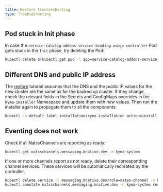 ```yaml
---
title: Restore troubleshooting 
type: Troubleshooting
---
```


## Pod stuck in Init phase

In case the `service-catalog-addons-service-binding-usage-controller` Pod gets stuck in the `Init` phase, try deleting the Pod:

```bash
kubectl delete $(kubectl get pod -l app=service-catalog-addons-service-binding-usage-controller -n kyma-system -o name) -n kyma-system
```

## Different DNS and public IP address

The [restore](/components/backup/#tutorial-restore-a-kyma-cluster) tutorial assumes that the DNS and the public IP values for the new cluster are the same as for the backed up cluster. If they change, check the relevant fields in the Secrets and ConfigMaps overrides in the `kyma-installer` Namespace and update them with new values. Then run the installer again to propagate them to all the components:

```bash
kubectl -n default label installation/kyma-installation action=install
```

## Eventing does not work

Check if all NatssChannels are reporting as ready:

```bash
kubectl get natsschannels.messaging.knative.dev -n kyma-system
```

If one or more channels report as not ready, delete their corresponding channel services. These services will be automatically recreated by the controller.

```bash
kubectl delete service -l messaging.knative.dev/role=natss-channel -n kyma-system
kubectl annotate natsschannels.messaging.knative.dev -n kyma-system restore=done --all
```
